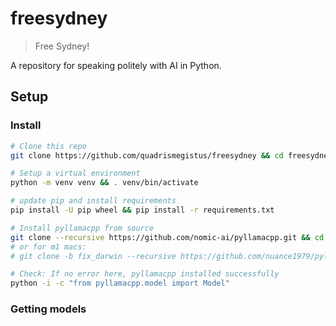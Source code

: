 # freesydney

> Free Sydney!

A repository for speaking politely with AI in Python.

## Setup

### Install

```bash
# Clone this repo
git clone https://github.com/quadrismegistus/freesydney && cd freesydney

# Setup a virtual environment
python -m venv venv && . venv/bin/activate

# update pip and install requirements
pip install -U pip wheel && pip install -r requirements.txt

# Install pyllamacpp from source
git clone --recursive https://github.com/nomic-ai/pyllamacpp.git && cd pyllamacpp && pip install . && cd ..
# or for m1 macs:
# git clone -b fix_darwin --recursive https://github.com/nuance1979/pyllamacpp.git && cd pyllamacpp && pip install . && cd ..

# Check: If no error here, pyllamacpp installed successfully
python -i -c "from pyllamacpp.model import Model"
```

### Getting models

